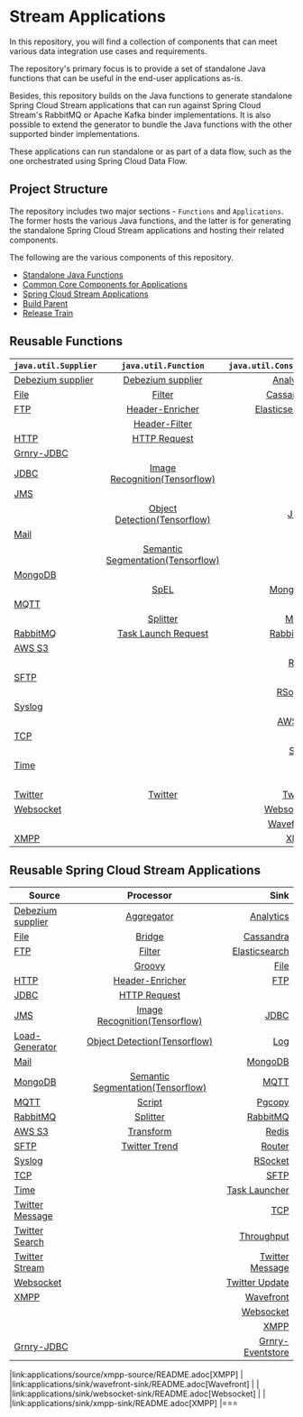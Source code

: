 # Stream Applications

In this repository, you will find a collection of components that can meet various data integration use cases and requirements.

The repository's primary focus is to provide a set of standalone Java functions that can be useful in the end-user applications as-is.

Besides, this repository builds on the Java functions to generate standalone Spring Cloud Stream applications that can run against Spring Cloud Stream's RabbitMQ or Apache Kafka binder implementations.
It is also possible to extend the generator to bundle the Java functions with the other supported binder implementations.

These applications can run standalone or as part of a data flow, such as the one orchestrated using Spring Cloud Data Flow.

## Project Structure

The repository includes two major sections - `Functions` and `Applications`.
The former hosts the various Java functions, and the latter is for generating the standalone Spring Cloud Stream applications and hosting their related components.

The following are the various components of this repository.

- [Standalone Java Functions](https://github.com/spring-cloud/stream-applications/tree/master/functions)
- [Common Core Components for Applications](https://github.com/spring-cloud/stream-applications/tree/master/applications/stream-applications-core)
- [Spring Cloud Stream Applications](https://github.com/spring-cloud/stream-applications/tree/master/applications)
- [Build Parent](https://github.com/spring-cloud/stream-applications/tree/master/stream-applications-build)
- [Release Train](https://github.com/spring-cloud/stream-applications/tree/master/stream-applications-release-train)

## Reusable Functions


| `java.util.Supplier`                                                 | `java.util.Function`                                         | `java.util.Consumer`                                      |
| -------------------------------------------------------------------- |:------------------------------------------------------------:| ---------------------------------------------------:|
| [Debezium supplier](functions/supplier/debezium-supplier/README.adoc)| [Debezium supplier](functions/supplier/debezium-supplier/README.adoc) | [Analytics](functions/consumer/analytics-consumer/README.adoc)| 
| [File](functions/supplier/file-supplier/README.adoc)| [Filter](functions/function/filter-function/README.adoc) | [Cassandra](functions/consumer/cassandra-consumer/README.adoc)|
| [FTP](functions/supplier/ftp-supplier/README.adoc) | [Header-Enricher](functions/function/header-enricher-function/README.adoc) | [Elasticsearch](functions/consumer/elasticsearch-consumer/README.adoc)|
|    |[Header-Filter](functions/function/header-filter-function/README.adoc)|[File](functions/consumer/file-consumer/README.adoc)|
|[HTTP](functions/supplier/http-supplier/README.adoc) | [HTTP Request](functions/function/http-request-function/README.adoc) | [FTP](functions/consumer/ftp-consumer/README.adoc)|
|[Grnry-JDBC](functions/supplier/grnry-jdbc-supplier/README.adoc)|    |    |
|[JDBC](functions/supplier/jdbc-supplier/README.adoc) | [Image Recognition(Tensorflow)](functions/function/image-recognition-function/README.adoc)|   |
|[JMS](functions/supplier/jms-supplier/README.adoc) |   |   |
|     | [Object Detection(Tensorflow)](functions/function/object-detection-function/README.adoc)|[JDBC](functions/consumer/jdbc-consumer/README.adoc)
|[Mail](functions/supplier/mail-supplier/README.adoc)|   |    |
|    |[Semantic Segmentation(Tensorflow)](functions/function/semantic-segmentation-function/README.adoc)|[Log](functions/consumer/log-consumer/README.adoc)
|[MongoDB](functions/supplier/mongodb-supplier/README.adoc)|   |    |
|  |[SpEL](functions/function/spel-function/README.adoc)| [MongoDB](functions/consumer/mongodb-consumer/README.adoc)|
|[MQTT](functions/supplier/mqtt-supplier/README.adoc)|   |   |
|    |[Splitter](functions/function/splitter-function/README.adoc)|[MQTT](functions/consumer/mqtt-consumer/README.adoc)|
|[RabbitMQ](functions/supplier/rabbit-supplier/README.adoc)|[Task Launch Request](functions/function/task-launch-request-function/README.adoc)|[RabbitMQ](functions/consumer/rabbit-consumer/README.adoc)
|[AWS S3](functions/supplier/s3-supplier/README.adoc)|   |    |
|    |    |[Redis](functions/consumer/redis-consumer/README.adoc)|
|[SFTP](functions/supplier/sftp-supplier/README.adoc)|  |   |
|    |    |[RSocket](functions/consumer/rsocket-consumer/README.adoc)|
|[Syslog](functions/supplier/syslog-supplier/README.adoc)|    |    |
|    |    |[AWS S3](functions/consumer/s3-consumer/README.adoc)|
|[TCP](functions/supplier/tcp-supplier/README.adoc)|    |    |
|    |    |[SFTP](functions/consumer/sftp-consumer/README.adoc)|
|[Time](functions/supplier/time-supplier/README.adoc)|    |    |
|    |    |[TCP](functions/consumer/tcp-consumer/README.adoc)|
|[Twitter](functions/supplier/twitter-supplier/README.adoc)|[Twitter](functions/function/twitter-function/README.adoc)|[Twitter](functions/consumer/twitter-consumer/README.adoc)|
|[Websocket](functions/supplier/websocket-supplier/README.adoc)|     |[Websocket](functions/consumer/websocket-consumer/README.adoc)|
|    |    |[Wavefront](functions/consumer/wavefront-consumer/README.adoc)|
|[XMPP](functions/supplier/xmpp-supplier/README.adoc)|    |[XMPP](functions/consumer/xmpp-consumer/README.adoc)|


## Reusable Spring Cloud Stream Applications

| Source                                                                    | Processor                                                                  | Sink                         |                      
| ------------------------------------------------------------------------- |:--------------------------------------------------------------------------:| ----------------------------:|
|[Debezium supplier](applications/source/debezium-source/README.adoc)   |[Aggregator](applications/processor/aggregator-processor/README.adoc)|[Analytics](applications/sink/analytics-sink/README.adoc)|
|[File](applications/source/file-source/README.adoc)|[Bridge](applications/processor/bridge-processor/README.adoc)|[Cassandra](applications/sink/cassandra-sink/README.adoc)|
|[FTP](applications/source/ftp-source/README.adoc)|[Filter](applications/processor/filter-processor/README.adoc)|[Elasticsearch](applications/sink/elasticsearch-sink/README.adoc)|
|    |[Groovy](applications/processor/groovy-processor/README.adoc)|[File](applications/sink/file-sink/README.adoc)|
|[HTTP](applications/source/http-source/README.adoc)|[Header-Enricher](applications/processor/header-enricher-processor/README.adoc)|[FTP](applications/sink/ftp-sink/README.adoc)|
|[JDBC](applications/source/jdbc-source/README.adoc)|[HTTP Request](applications/processor/http-request-processor/README.adoc)|    |
|[JMS](applications/source/jms-source/README.adoc)|[Image Recognition(Tensorflow)](applications/processor/image-recognition-processor/README.adoc)|[JDBC](applications/sink/jdbc-sink/README.adoc)|
|[Load-Generator](applications/source/load-generator-source/README.adoc)|[Object Detection(Tensorflow)](applications/processor/object-detection-processor/README.adoc)|[Log](applications/sink/log-sink/README.adoc)|
|[Mail](applications/source/mail-source/README.adoc)|      |[MongoDB](applications/sink/mongodb-sink/README.adoc)|
|[MongoDB](applications/source/mongodb-source/README.adoc)|[Semantic Segmentation(Tensorflow)](applications/processor/semantic-segmentation-processor/README.adoc)|[MQTT](applications/sink/mqtt-sink/README.adoc)|
|[MQTT](applications/source/mqtt-source/README.adoc)|[Script](applications/processor/script-processor/README.adoc)|[Pgcopy](applications/sink/pgcopy-sink/README.adoc)|
|[RabbitMQ](applications/source/rabbit-source/README.adoc)|[Splitter](applications/processor/splitter-processor/README.adoc)|[RabbitMQ](applications/sink/rabbit-sink/README.adoc)|
|[AWS S3](applications/source/s3-source/README.adoc)|[Transform](applications/processor/transform-processor/README.ado)|[Redis](applications/sink/redis-sink/README.adoc)|
|[SFTP](applications/source/sftp-source/README.adoc)|[Twitter Trend](applications/processor/twitter-trend-processor/README.adoc)|[Router](applications/sink/router-sink/README.adoc)|
|[Syslog](applications/source/syslog-source/README.adoc)|      |[RSocket](applications/sink/rsocket-sink/README.adoc)|
|[TCP](applications/source/tcp-source/README.adoc)|        |[SFTP](applications/sink/sftp-sink/README.adoc)|
|[Time](applications/source/time-source/README.adoc)|      |[Task Launcher](applications/sink/tasklauncher-sink/README.adoc)|
|[Twitter Message](applications/source/twitter-message-source/README.adoc)|        |[TCP](applications/sink/tcp-sink/README.adoc)|
|[Twitter Search](applications/source/twitter-search-source/README.adoc)|          |[Throughput](applications/sink/throughput-sink/README.adoc)|
|[Twitter Stream](applications/source/twitter-stream-source/README.adoc)|           |[Twitter Message](applications/sink/twitter-message-sink/README.adoc)|
|[Websocket](applications/source/websocket-source/README.adoc)|        |[Twitter Update](applications/sink/twitter-update-sink/README.adoc)|
|[XMPP](applications/source/xmpp-source/README.adoc)|          |[Wavefront](applications/sink/wavefront-sink/README.adoc)|
|        |        |[Websocket](applications/sink/websocket-sink/README.adoc)|
|        |        |[XMPP](applications/sink/xmpp-sink/README.adoc)|
|[Grnry-JDBC](applications/source/grnry-jdbc-source/README.adoc)|        |[Grnry-Eventstore](applications/sink/grnry-eventstore-sink/README.adoc)|










|link:applications/source/xmpp-source/README.adoc[XMPP]
|
|link:applications/sink/wavefront-sink/README.adoc[Wavefront]
|
|
|link:applications/sink/websocket-sink/README.adoc[Websocket]
|
|
|link:applications/sink/xmpp-sink/README.adoc[XMPP]
|===











